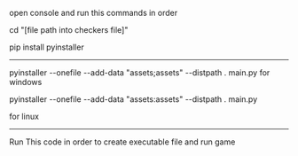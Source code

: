 
open console and run this commands in order


cd "[file path into checkers file]"

pip install pyinstaller 
_____________________________
pyinstaller --onefile --add-data "assets;assets" --distpath . main.py for windows

pyinstaller --onefile --add-data "assets:assets" --distpath . main.py

for linux
___________________________


Run This code in order to create executable file and run game
